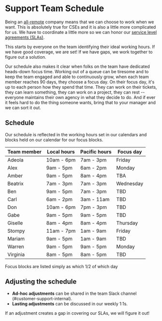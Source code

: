 # Support Team Schedule

Being an [all-remote](https://about.sourcegraph.com/handbook/company/remote) company means that we can choose to work when we want. This is absolutely true for CSEs and it is also a little more complicated for us. We have to coordinate a little more so we can honor our [service level agreements (SLAs)](../support/index.md#our-service-level-agreements-slas).

This starts by everyone on the team identifying their ideal working hours. If we have good coverage, we are set! If we have gaps, we work together to figure out a solution.

Our schedule also makes it clear when folks on the team have dedicated heads-down focus time. Working out of a queue can be tiresome and to keep the team engaged and able to continuously grow, when each team member reaches 90 days, they choose a focus day. On their focus day, it's up to each person how they spend that time. They can work on their tickets, they can learn something, they can work on a project, they can rest -- everyone maintains their own agency in what they decide to do. And if ever it feels hard to do the thing someone wants, bring that to your manager and we can sort it out.

## Schedule
Our schedule is reflected in the working hours set in our calendars and blocks held on our calendar for our focus blocks.

|Team member|Local hours|Pacific hours|Focus day|
|---|---|---|---|
|Adeola|10am - 6pm|7am - 3pm|Friday|
|Alex|9am - 5pm|6am - 2pm|Monday|
|Amber|9am - 5pm|8am - 4pm|TBA|
|Beatrix|7am - 3pm|7am - 3pm|Wednesday|
|Ben|9am - 5pm|7am - 3pm|TBD|
|Carl|6am - 2pm|3am - 11am|TBD|
|Don|10am - 6pm|7pm - 3pm|TBD|
|Gabe|9am - 5pm|9am - 5pm|TBD|
|Giselle|8am - 4pm|8am - 4pm|Thursday|
|Stompy|11am - 7pm|1am - 9am|Friday|
|Mariam|9am - 5pm|1am - 9am|TBD|
|Warren|9am - 5pm|9am - 5pm|Monday|
|Virginia|8am - 5pm|8am - 5pm|TBD|

Focus blocks are listed simply as which 1/2 of which day

## Adjusting the schedule
* **Ad-hoc adjustments** can be shared in the team Slack channel (#customer-support-internal).
* **Lasting adjustments** can be discussed in our weekly 1:1s.

If an adjustment creates a gap in covering our SLAs, we will figure it out!



